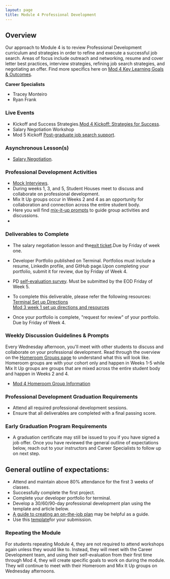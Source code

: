 ```yaml
---
layout: page
title: Module 4 Professional Development
---
```


## Overview
Our approach to Module 4 is to review Professional Development curriculum and strategies in order to refine and execute a successful job search. Areas of focus include outreach and networking, resume and cover letter best practices, interview strategies, refining job search strategies, and negotiating an offer. Find more specifics here on [Mod 4 Key Learning Goals & Outcomes](/module_four/mod4_learning_goals).

**Career Specialists**
*  Tracey Monteiro
*  Ryan Frank

### Live Events
* Kickoff and Success Strategies.[Mod 4 Kickoff: Strategies for Success](/module_four/week1_kickoff). 
* Salary Negotiation Workshop
* Mod 5 Kickoff [Post-graduate job search support](/module-5/index). 

### Asynchronous Lesson(s)
* [Salary Negotiation](/module_four/negotiation).

### Professional Development Activities
* [Mock Interviews](/module_four/mod4_mock_interviews). 
* During weeks 1, 3, and 5, Student Houses meet to discuss and collaborate on professional development.
* Mix It Up groups occur in Weeks 2 and 4 as an opportunity for collaboration and connection across the entire student body.
*  Here you will find [mix-it-up prompts](/mixed_groups/index) to guide group activities and discussions.
*  
### Deliverables to Complete 
* The salary negotiation lesson and the[exit ticket](https://docs.google.com/forms/d/e/1FAIpQLSdchKq_CTcnTMHp1QcWRmXCoIgHEs6F5zvaWWkAE2ZiLAMJSg/viewform).Due by Friday of week one.
* Developer Portfolio published on Terminal. Portfolios must include a resume, LinkedIn profile, and GitHub page.Upon completing your portfolio, submit it for review, due by Friday of Week 4.
* PD [self-evaluation survey](https://airtable.com/shrsS9pDedt4Jvnkd). Must be submitted by the EOD Friday of Week 5.

* To complete this deliverable, please refer the following resources:
   [Terminal Set up Directions](https://careerdev.turing.edu/resources/terminal_directions)   
   [Mod 3 week 1 set up directions and resources](https://careerdev.turing.edu/module_three/mod3_week1)
* Once your portfolio is complete, "request for review" of your portfolio. Due by Friday of Week 4.


### Weekly Discussion Guidelines & Prompts
Every Wednesday afternoon, you'll meet with other students to discuss and collaborate on your professional development. Read through the overview on the [Homeroom Groups page](/student_discussion_groups/index) to understand what this will look like. Homeroom groups are with your cohort only and happen in Weeks 1-5 while Mix It Up groups are groups that are mixed across the entire student body and happen in Weeks 2 and 4.

  * [Mod 4 Homeroom Group Information](/student_discussion_groups/mod4_homeroom_discussion_prompts)


### Professional Development Graduation Requirements
  * Attend all required professional development sessions.
  * Ensure that all deliverables are completed with a final passing score.
  

### Early Graduation Program Requirements
  * A graduation certificate may still be issued to you if you have signed a job offer. Once you have reviewed the general outline of expectations below, reach out to your instructors and Career Specialists to follow up on next step.
  
 ## General outline of expectations:  
  * Attend and maintain above 80% attendance for the first 3 weeks of classes.
  * Successfully complete the first project.
  * Complete your developer portfolio for terminal.
  * Develop a 30/60/90-day professional development plan using the template and article below.
  * [A guide to creating an on-the-job plan](https://www.themuse.com/advice/30-60-90-day-plan-instructions-template-example) may be helpful as a guide.
  * Use this [template](https://docs.google.com/document/d/1Ak0aP-b8D99cD_uYNaw4Ojo7A8HaJnaTso_U1ooTCfo/edit#)for your submission.

### Repeating the Module
For students repeating Module 4, they are not required to attend workshops again unless they would like to. Instead, they will meet with the Career Development team, and using their self-evaluation from their first time through Mod 4, they will create specific goals to work on during the module. They will continue to meet with their Homeroom and Mix It Up groups on Wednesday afternoons. 


